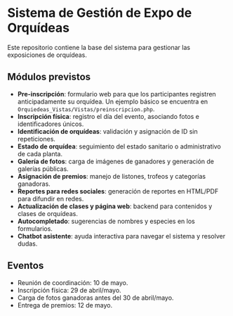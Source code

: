 # Sistema de Gestión de Expo de Orquídeas

Este repositorio contiene la base del sistema para gestionar las exposiciones de orquídeas.

## Módulos previstos
- **Pre-inscripción**: formulario web para que los participantes registren anticipadamente su orquídea. Un ejemplo básico se encuentra en `Orquiedeas_Vistas/Vistas/preinscripcion.php`.
- **Inscripción física**: registro el día del evento, asociando fotos e identificadores únicos.
- **Identificación de orquídeas**: validación y asignación de ID sin repeticiones.
- **Estado de orquídea**: seguimiento del estado sanitario o administrativo de cada planta.
- **Galería de fotos**: carga de imágenes de ganadores y generación de galerías públicas.
- **Asignación de premios**: manejo de listones, trofeos y categorías ganadoras.
- **Reportes para redes sociales**: generación de reportes en HTML/PDF para difundir en redes.
- **Actualización de clases y página web**: backend para contenidos y clases de orquídeas.
- **Autocompletado**: sugerencias de nombres y especies en los formularios.
- **Chatbot asistente**: ayuda interactiva para navegar el sistema y resolver dudas.

## Eventos
- Reunión de coordinación: 10 de mayo.
- Inscripción física: 29 de abril/mayo.
- Carga de fotos ganadoras antes del 30 de abril/mayo.
- Entrega de premios: 12 de mayo.

